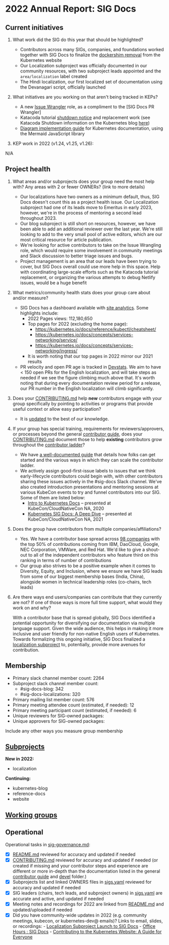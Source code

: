 # 2022 Annual Report: SIG Docs

## Current initiatives

1. What work did the SIG do this year that should be highlighted?

   - Contributors across many SIGs, companies, and foundations worked together with SIG Docs to finalize the [dockershim removal](https://kubernetes.io/blog/2022/02/17/dockershim-faq/) from the Kubernetes website
   - Our Localization subproject was officially documented in our community resources, with two subproject leads appointed and the `area/localization` label created
   - The Hindi localization, our first localized set of documentation using the Devanagari script, officially launched


2. What initiatives are you working on that aren't being tracked in KEPs?

   - A new [Issue Wrangler](https://github.com/kubernetes/website/discussions/38861) role, as a compliment to the [SIG Docs PR Wrangler]
   - Katacoda tutorial [shutdown notice](https://github.com/kubernetes/website/issues/33936) and replacement work (see Katacoda Shutdown information on the Kubernetes blog [here](https://kubernetes.io/blog/2023/02/14/kubernetes-katacoda-tutorials-stop-from-2023-03-31/))
   - [Diagram implementation guide](https://kubernetes.io/docs/contribute/style/diagram-guide/) for Kubernetes documentation, using the Mermaid JavaScript library


3. KEP work in 2022 (v1.24, v1.25, v1.26):

N/A

## Project health

1. What areas and/or subprojects does your group need the most help with? Any areas with 2 or fewer OWNERs? (link to more details)

   - Our localizations have two owners as a minimum default, thus, SIG Docs doesn't count this as a project health issue. Our Localization subproject had one of its leads move to Emeritus in early 2023, however, we're in the process of mentoring a second lead throughout 2023.
   - Our blog subproject is still short on resources, however, we have been able to add an additional reviewer over the last year. We're still looking to add to the very small pool of active editors, which are our most critical resource for article publication.
   - We're looking for active contributors to take on the Issue Wrangling role, which would require some involvement in community meetings and Slack discussion to better triage issues and bugs.
   - Project management is an area that our leads have been trying to cover, but SIG Docs overall could use more help in this space. Help with coordinating large-scale efforts such as the Katacoda tutorial replacement, or organizing the various attempts to debug Netlify issues, would be a huge benefit

2. What metrics/community health stats does your group care about and/or measure?

   - SIG Docs has a dashboard available with [site analytics](https://lookerstudio.google.com/u/0/reporting/fede2672-b2fd-402a-91d2-7473bdb10f04/page/567IC). Some highlights include:
      - 2022 Pages views: 112,180,650
      - Top pages for 2022 (excluding the home page):
         - https://kubernetes.io/docs/reference/kubectl/cheatsheet/
         - https://kubernetes.io/docs/concepts/services-networking/service/
         - https://kubernetes.io/docs/concepts/services-networking/ingress/
      - It is worth noting that our top pages in 2022 mirror our 2021 results
   - PR velocity and open PR age is tracked in [Devstats](https://k8s.devstats.cncf.io/d/25/open-pr-age-by-repository-group?orgId=1&var-period=q&var-repogroup_name=SIG%20Docs&var-kind_name=All&from=1640991600000&to=1672527599000). We aim to have < 150 open PRs for the English localization, and will take steps as needed if we see the figure climbing much above that. It's worth noting that during every documentation review period for a release, our PR number in the English localization will climb significantly.

3. Does your [CONTRIBUTING.md] help **new** contributors engage with your group specifically by pointing
   to activities or programs that provide useful context or allow easy participation?

   - It is [updated](https://kubernetes.io/docs/contribute/) to the best of our knowledge.

4. If your group has special training, requirements for reviewers/approvers, or processes beyond the general [contributor guide],
   does your [CONTRIBUTING.md] document those to help **existing** contributors grow throughout the [contributor ladder]?

   - We have [a well-documented guide](https://kubernetes.io/docs/contribute/) that details how folks can get started and the various ways in which they can scale the contributor ladder.
   - We actively assign good-first-issue labels to issues that we think early-lifecycle contributors could begin with, with other contributors sharing these issues actively in the #sig-docs Slack channel. We've also created introduction presentations and mentoring sessions at various KubeCon events to try and funnel contributors into our SIG. Some of them are listed below:
      - [Intro to Kubernetes Docs](https://www.youtube.com/watch?v=pprMgmNzDcw) – presented at KubeCon/CloudNativeCon NA, 2020
      - [Kubernetes SIG Docs: A Deep Dive](https://www.youtube.com/watch?v=GDfcBF5et3Q) – presented at KubeCon/CloudNativeCon NA, 2021


5. Does the group have contributors from multiple companies/affiliations?

   - Yes. We have a contributor base spread across [98 companies](https://k8s.devstats.cncf.io/d/8/company-statistics-by-repository-group?orgId=1&var-period=y&var-metric=contributions&var-repogroup_name=SIG%20Docs&var-repo_name=kubernetes%2Fkubernetes&var-companies=All&from=1640991600000&to=1670886000000) with the top 50% of contributions coming from IBM, DaoCloud, Google, NEC Corporation, VMWare, and Red Hat. We'd like to give a shout-out to all of the independent contributors who feature third on this ranking in terms of number of contributions
   - Our group also strives to be a positive example when it comes to Diversity, Equity, and Inclusion, where we ensure we have SIG leads from some of our biggest membership bases (India, China), alongside women in technical leadership roles (co-chairs, tech leads)

6. Are there ways end users/companies can contribute that they currently are not?
   If one of those ways is more full time support, what would they work on and why?

   With a contributor base that is spread globally, SIG Docs identified a potential opportunity for diversifying our documentation via multiple language support. Given the wide audience, this helps in making it more inclusive and user friendly for non-native English users of Kubernetes. Towards formalizing this ongoing initiative, SIG Docs finalized a [localization subproject](https://github.com/kubernetes/website/issues/31955) to, potentially, provide more avenues for contribution.
   
## Membership

- Primary slack channel member count: 2264
- Subproject slack channel member count:
   - #sig-docs-blog: 342
   - #sig-docs-localizations: 320
- Primary mailing list member count: 576
- Primary meeting attendee count (estimated, if needed): 12
- Primary meeting participant count (estimated, if needed): 6
- Unique reviewers for SIG-owned packages: <!-- in future, this will be generated from OWNERS files referenced from subprojects, expanded with OWNERS_ALIASES files -->
- Unique approvers for SIG-owned packages: <!-- in future, this will be generated from OWNERS files referenced from subprojects, expanded with OWNERS_ALIASES files -->

Include any other ways you measure group membership

## [Subprojects](https://git.k8s.io/community/sig-docs#subprojects)


**New in 2022:**

  - localization

**Continuing:**

  - kubernetes-blog
  - reference-docs
  - website


## [Working groups](https://git.k8s.io/community/sig-docs#working-groups)


## Operational

Operational tasks in [sig-governance.md]:

- [x] [README.md] reviewed for accuracy and updated if needed
- [x] [CONTRIBUTING.md] reviewed for accuracy and updated if needed
      (or created if missing and your contributor steps and experience are different or more
      in-depth than the documentation listed in the general [contributor guide] and [devel] folder.)
- [x] Subprojects list and linked OWNERS files in [sigs.yaml] reviewed for accuracy and updated if needed
- [x] SIG leaders (chairs, tech leads, and subproject owners) in [sigs.yaml] are accurate and active, and updated if needed
- [x] Meeting notes and recordings for 2022 are linked from [README.md] and updated/uploaded if needed
- [x] Did you have community-wide updates in 2022 (e.g. community meetings, kubecon, or kubernetes-dev@ emails)? Links to email, slides, or recordings:
      - [Localization Subproject Launch to SIG Docs](https://groups.google.com/g/kubernetes-sig-docs/c/DUFVEi-9tWc/m/ji2vPwBEBQAJ)
      - [Office Hours : SIG Docs](https://www.youtube.com/live/KJMka1ZzVUQ?feature=share)
      - [Contributing to the Kubernetes Website: A Guide for Everyone](https://sched.co/182O1)

[CONTRIBUTING.md]: https://git.k8s.io/community/sig-docs/CONTRIBUTING.md
[contributor ladder]: https://git.k8s.io/community/community-membership.md
[sig-governance.md]: https://git.k8s.io/community/committee-steering/governance/sig-governance.md
[README.md]: https://git.k8s.io/community/sig-docs/README.md
[sigs.yaml]: https://git.k8s.io/community/sigs.yaml
[contributor guide]: https://git.k8s.io/community/contributors/guide/README.md
[devel]: https://git.k8s.io/community/contributors/devel/README.md
